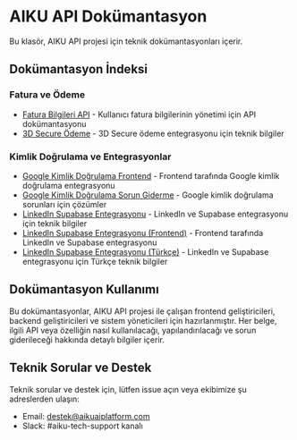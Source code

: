 # AIKU API Dokümantasyon

Bu klasör, AIKU API projesi için teknik dokümantasyonları içerir.

## Dokümantasyon İndeksi

### Fatura ve Ödeme
- [Fatura Bilgileri API](billing.md) - Kullanıcı fatura bilgilerinin yönetimi için API dokümantasyonu
- [3D Secure Ödeme](3dSecure.md) - 3D Secure ödeme entegrasyonu için teknik bilgiler

### Kimlik Doğrulama ve Entegrasyonlar
- [Google Kimlik Doğrulama Frontend](google-auth-frontend.md) - Frontend tarafında Google kimlik doğrulama entegrasyonu
- [Google Kimlik Doğrulama Sorun Giderme](google-auth-troubleshooting.md) - Google kimlik doğrulama sorunları için çözümler
- [LinkedIn Supabase Entegrasyonu](supabase-linkedin-integration.md) - LinkedIn ve Supabase entegrasyonu için teknik bilgiler
- [LinkedIn Supabase Entegrasyonu (Frontend)](frontend-supabase-linkedin-integration.md) - Frontend tarafında LinkedIn ve Supabase entegrasyonu
- [LinkedIn Supabase Entegrasyonu (Türkçe)](linkedin-supabase-entegrasyonu.md) - LinkedIn ve Supabase entegrasyonu için Türkçe teknik bilgiler

## Dokümantasyon Kullanımı

Bu dokümantasyonlar, AIKU API projesi ile çalışan frontend geliştiricileri, backend geliştiricileri ve sistem yöneticileri için hazırlanmıştır. Her belge, ilgili API veya özelliğin nasıl kullanılacağı, yapılandırılacağı ve sorun giderileceği hakkında detaylı bilgiler içerir.

## Teknik Sorular ve Destek

Teknik sorular ve destek için, lütfen issue açın veya ekibimize şu adreslerden ulaşın:
- Email: destek@aikuaiplatform.com
- Slack: #aiku-tech-support kanalı
